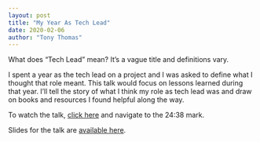 ```yaml
---
layout: post
title: "My Year As Tech Lead"
date: 2020-02-06
author: "Tony Thomas"
---
```


What does “Tech Lead” mean? It’s a vague title and definitions vary.

I spent a year as the tech lead on a project and I was asked to define what I thought that role meant. This talk would focus on lessons learned during that year. I’ll tell the story of what I think my role as tech lead was and draw on books and resources I found helpful along the way.

To watch the talk, [click here](https://drive.google.com/file/d/14X17VZpNMa7aN0m26hyyndU_A832Fl6y/view) and navigate to the 24:38 mark.

Slides for the talk are [available here](https://docs.google.com/presentation/d/1EuArotUtqIEgNM8tkew8K8O-skx99kbGZ3NuVI-_v_I/edit#slide=id.p).
